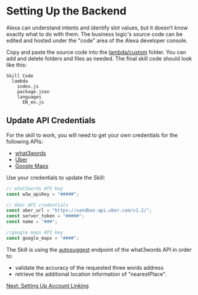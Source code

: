 # Setting Up the Backend

Alexa can understand intents and identify slot values, but it doesn’t know exactly what to do with them. The business logic's source code can be edited and hosted under the "code" area of the Alexa developer console.

Copy and paste the source code into the [lambda/custom](./lambda/custom) folder. You can add and delete folders and files as needed. The final skill code should look like this:

```
Skill Code
  lambda
    index.js
    package.json
    languages
      EN_en.js
```

## Update API Credentials

For the skill to work, you will need to get your own credentials for the following APIs:

- [what3words](https://developer.what3words.com/public-api)
- [Uber](https://developer.uber.com)
- [Google Maps](https://developers.google.com/maps/documentation/geocoding/start)

Use your credentials to update the Skill:

```javascript
// what3words API key
const w3w_apiKey = "#####";

// Uber API credentials
const uber_url = "https://sandbox-api.uber.com/v1.2/";
const server_token = "#####";
const name = "###";

//google maps API key
const google_maps = "####";
```

The Skill is using the [autosuggest](https://docs.what3words.com/api/v3/#autosuggest) endpoint of the what3words API in order to:

- validate the accuracy of the requested three words address
- retrieve the additional location information of "nearestPlace".

[Next: Setting Up Account Linking](./account_linking.md)

